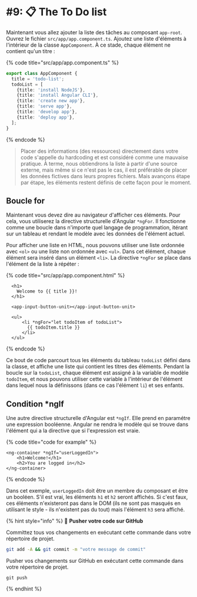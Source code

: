 # #9: 📋 The To Do list

Maintenant vous allez ajouter la liste des tâches au composant `app-root`. Ouvrez le fichier `src/app/app.component.ts`. Ajoutez une liste d'éléments à l'intérieur de la classe `AppComponent`. À ce stade, chaque élément ne contient qu'un titre :

{% code title="src/app/app.component.ts" %}
```typescript
export class AppComponent {
  title = 'todo-list';
  todoList = [
    {title: 'install NodeJS'},
    {title: 'install Angular CLI'},
    {title: 'create new app'},
    {title: 'serve app'},
    {title: 'develop app'},
    {title: 'deploy app'},
  ];
}
```
{% endcode %}

> Placer des informations (des ressources) directement dans votre code s'appelle du hardcoding et est considéré comme une mauvaise pratique. À terme, nous obtiendrons la liste à partir d'une source externe, mais même si ce n'est pas le cas, il est préférable de placer les données fictives dans leurs propres fichiers. Mais avançons étape par étape, les éléments restent définis de cette façon pour le moment.

## Boucle for

Maintenant vous devez dire au navigateur d'afficher ces éléments. Pour cela, vous utiliserez la directive structurelle d'Angular `*ngFor`. Il fonctionne comme une boucle dans n'importe quel langage de programmation, itérant sur un tableau et rendant le modèle avec les données de l'élément actuel.

Pour afficher une liste en HTML, nous pouvons utiliser une liste ordonnée avec `<ol>` ou une liste non ordonnée avec `<ul>`. Dans cet élément, chaque élément sera inséré dans un élément `<li>`. La directive `*ngFor` se place dans l'élément de la liste à répéter :

{% code title="src/app/app.component.html" %}
```markup
  <h1>
    Welcome to {{ title }}!
  </h1>

  <app-input-button-unit></app-input-button-unit>

  <ul>
      <li *ngFor="let todoItem of todoList">
        {{ todoItem.title }}
      </li>
  </ul>
```
{% endcode %}

Ce bout de code parcourt tous les éléments du tableau `todoList` défini dans la classe, et affiche une liste qui contient les titres des éléments. Pendant la boucle sur la `todoList`, chaque élément est assigné à la variable de modèle `todoItem`, et nous pouvons utiliser cette variable à l'intérieur de l'élément dans lequel nous la définissons (dans ce cas l'élément `li`) et ses enfants.

## Condition *ngIf

Une autre directive structurelle d'Angular est `*ngIf`. Elle prend en paramétre une expression booléenne. Angular ne rendra le modèle qui se trouve dans l'élément qui a la directive que si l'expression est vraie.

{% code title="code for example" %}
```markup
<ng-container *ngIf="userLoggedIn">
    <h1>Welcome!</h1>
    <h2>You are logged in</h2>
</ng-container>
```
{% endcode %}

Dans cet exemple, `userLoggedIn` doit être un membre du composant et être un booléen. S'il est vrai, les éléments `h1` et `h2` seront affichés. Si c'est faux, ces éléments n'existeront pas dans le DOM (ils ne sont pas masqués en utilisant le style - ils n'existent pas du tout) mais l'élément `h3` sera affiché.

{% hint style="info" %}
💾 **Pusher votre code sur GitHub**

Committez tous vos changements en exécutant cette commande dans votre répertoire de projet.

```bash
git add -A && git commit -m "votre message de commit"
```

Pusher vos changements sur GitHub en exécutant cette commande dans votre répertoire de projet.

```
git push
```
{% endhint %}
